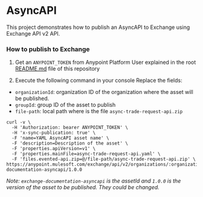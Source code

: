 # AsyncAPI

This project demonstrates how to publish an AsyncAPI to Exchange using Exchange API v2 API.

### How to publish to Exchange

1. Get an `ANYPOINT_TOKEN` from Anypoint Platform User explained in the root [README.md](../README.md) file of this repository

2. Execute the following command in your console
Replace the fields:
 - `organizationId`: organization ID of the organization where the asset will be published.
 - `groupId`: group ID of the asset to publish
 - `file-path`: local path where is the file `async-trade-request-api.zip`

```
curl -v \
  -H 'Authorization: bearer ANYPOINT_TOKEN' \
  -H 'x-sync-publication: true' \
  -F 'name=YAML AsyncAPI asset name' \
  -F 'description=Description of the asset' \
  -F 'properties.apiVersion=v1' \
  -F 'properties.mainFile=async-trade-request-api.yaml' \
  -F 'files.evented-api.zip=@/file-path/async-trade-request-api.zip' \
https://anypoint.mulesoft.com/exchange/api/v2/organizations/:organizationId/assets/:groupId/exchange-documentation-asyncapi/1.0.0
```

_Note: `exchange-documentation-asyncapi` is the assetId and `1.0.0` is the version of the asset to be published. They could be changed._